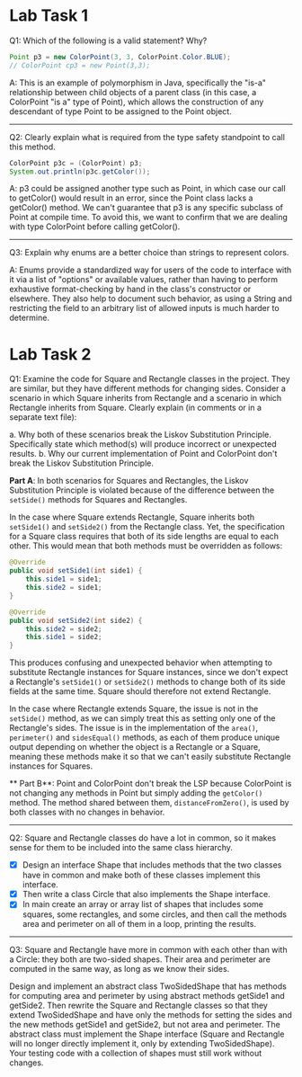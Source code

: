 # Lab Task 1

Q1: Which of the following is a valid statement? Why?

```java
Point p3 = new ColorPoint(3, 3, ColorPoint.Color.BLUE);
// ColorPoint cp3 = new Point(3,3);
```

A: This is an example of polymorphism in Java, specifically the "is-a" relationship between child objects of a parent class (in this case, a ColorPoint "is a" type of Point), which allows the construction of any descendant of type Point to be assigned to the Point object.

---

Q2: Clearly explain what is required from the type safety standpoint to call this method. 

```java 
ColorPoint p3c = (ColorPoint) p3;
System.out.println(p3c.getColor());
```

A: p3 could be assigned another type such as Point, in which case our call to getColor() would result in an error, since the Point class lacks a getColor() method. We can't guarantee that p3 is any specific subclass of Point at compile time. To avoid this, we want to confirm that we are dealing with type ColorPoint before calling getColor().

---

Q3: Explain why enums are a better choice than strings to represent colors.

A: Enums provide a standardized way for users of the code to interface with it via a list of "options" or available values, rather than having to perform exhaustive format-checking by hand in the class's constructor or elsewhere. They also help to document such behavior, as using a String and restricting the field to an arbitrary list of allowed inputs is much harder to determine.


# Lab Task 2

Q1: Examine the code for Square and Rectangle classes in the project. They are similar, but they have different methods for changing sides. 
Consider a scenario in which Square inherits from Rectangle and a scenario in which Rectangle inherits from Square. Clearly explain (in comments or in a separate text file):

a. Why both of these scenarios break the Liskov Substitution Principle. Specifically state which method(s) will produce incorrect or unexpected results. 
b. Why our current implementation of Point and ColorPoint don't break the Liskov Substitution Principle. 

**Part A**: In both scenarios for Squares and Rectangles, the Liskov Substitution Principle is violated because of the difference between the `setSide()` methods for Squares and Rectangles.

In the case where Square extends Rectangle, Square inherits both `setSide1()` and `setSide2()` from the Rectangle class. Yet, the specification for a Square class requires that both of its side lengths are equal to each other. This would mean that both methods must be overridden as follows:

```java
@Override
public void setSide1(int side1) {
	this.side1 = side1;
	this.side2 = side1;
}

@Override
public void setSide2(int side2) {
	this.side2 = side2;
	this.side1 = side2;
}
```

This produces confusing and unexpected behavior when attempting to substitute Rectangle instances for Square instances, since we don't expect a Rectangle's `setSide1()` or `setSide2()` methods to change both of its side fields at the same time. Square should therefore not extend Rectangle.

In the case where Rectangle extends Square, the issue is not in the `setSide()` method, as we can simply treat this as setting only one of the Rectangle's sides. The issue is in the implementation of the `area()`, `perimeter()` and `sidesEqual()` methods, as each of them produce unique output depending on whether the object is a Rectangle or a Square, meaning these methods make it so that we can't easily substitute Rectangle instances for Squares.

** Part B**: Point and ColorPoint don't break the LSP because ColorPoint is not changing any methods in Point but simply adding the `getColor()` method. The method shared between them, `distanceFromZero()`, is used by both classes with no changes in behavior.

---

Q2: Square and Rectangle classes do have a lot in common, so it makes sense for them to be included into the same class hierarchy.

- [X] Design an interface Shape that includes methods that the two classes have in common and make both of these classes implement this interface.
- [X] Then write a class Circle that also implements the Shape interface. 
- [X] In main create an array or array list of shapes that includes some squares, some rectangles, and some circles, and then call the methods area and perimeter on all of them in a loop, printing the results. 

---

Q3: Square and Rectangle have more in common with each other than with a Circle: they both are two-sided shapes. Their area and perimeter are computed in the same way, as long as we know their sides. 

Design and implement an abstract class TwoSidedShape that has methods for computing area and perimeter by using abstract methods getSide1 and getSide2. Then rewrite the Square and Rectangle classes so that they extend TwoSidedShape and have only the methods for setting the sides and the new methods getSide1 and getSide2, but not area and perimeter. The abstract class must implement the Shape interface (Square and Rectangle will no longer directly implement it, only by extending TwoSidedShape). Your testing code with a collection of shapes must still work without changes. 
